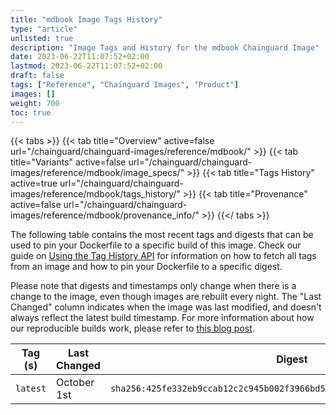 ```yaml
---
title: "mdbook Image Tags History"
type: "article"
unlisted: true
description: "Image Tags and History for the mdbook Chainguard Image"
date: 2023-06-22T11:07:52+02:00
lastmod: 2023-06-22T11:07:52+02:00
draft: false
tags: ["Reference", "Chainguard Images", "Product"]
images: []
weight: 700
toc: true
---
```


{{< tabs >}}
{{< tab title="Overview" active=false url="/chainguard/chainguard-images/reference/mdbook/" >}}
{{< tab title="Variants" active=false url="/chainguard/chainguard-images/reference/mdbook/image_specs/" >}}
{{< tab title="Tags History" active=true url="/chainguard/chainguard-images/reference/mdbook/tags_history/" >}}
{{< tab title="Provenance" active=false url="/chainguard/chainguard-images/reference/mdbook/provenance_info/" >}}
{{</ tabs >}}

The following table contains the most recent tags and digests that can be used to pin your Dockerfile to a specific build of this image. Check our guide on [Using the Tag History API](/chainguard/chainguard-images/using-the-tag-history-api/) for information on how to fetch all tags from an image and how to pin your Dockerfile to a specific digest.

Please note that digests and timestamps only change when there is a change to the image, even though images are rebuilt every night. The "Last Changed" column indicates when the image was last modified, and doesn't always reflect the latest build timestamp. For more information about how our reproducible builds work, please refer to [this blog post](https://www.chainguard.dev/unchained/reproducing-chainguards-reproducible-image-builds).

| Tag (s)   | Last Changed | Digest                                                                    |
|-----------|--------------|---------------------------------------------------------------------------|
|  `latest` | October 1st  | `sha256:425fe332eb9ccab12c2c945b002f3966bd502700eb053b6f3bf4b7c52c5954b7` |

